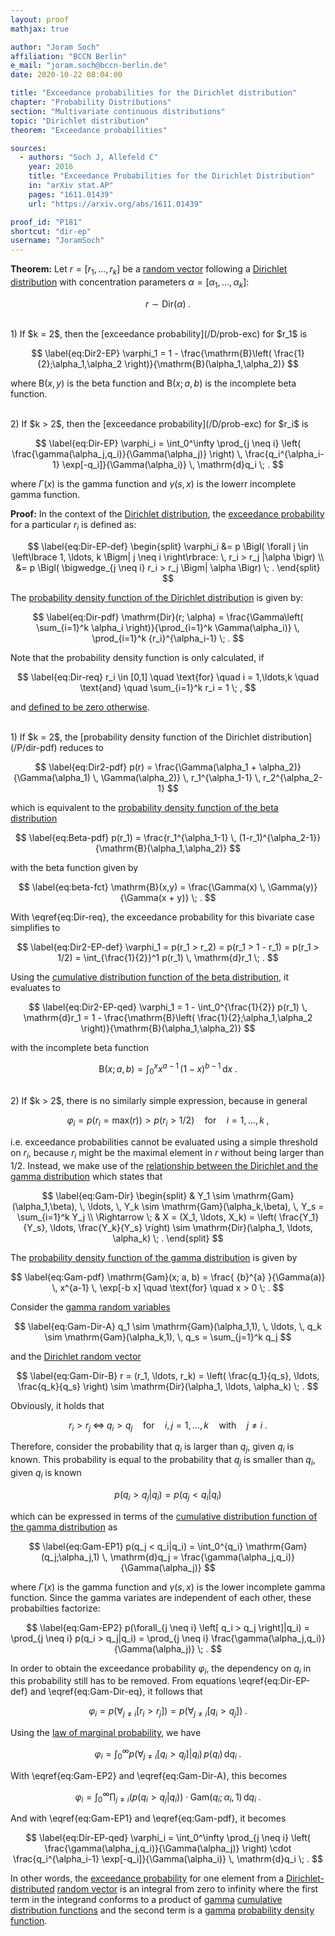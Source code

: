 ```yaml
---
layout: proof
mathjax: true

author: "Joram Soch"
affiliation: "BCCN Berlin"
e_mail: "joram.soch@bccn-berlin.de"
date: 2020-10-22 08:04:00

title: "Exceedance probabilities for the Dirichlet distribution"
chapter: "Probability Distributions"
section: "Multivariate continuous distributions"
topic: "Dirichlet distribution"
theorem: "Exceedance probabilities"

sources:
  - authors: "Soch J, Allefeld C"
    year: 2016
    title: "Exceedance Probabilities for the Dirichlet Distribution"
    in: "arXiv stat.AP"
    pages: "1611.01439"
    url: "https://arxiv.org/abs/1611.01439"

proof_id: "P181"
shortcut: "dir-ep"
username: "JoramSoch"
---
```



**Theorem:** Let $r = [r_1, \ldots, r_k]$ be a [random vector](/D/rvec) following a [Dirichlet distribution](/D/dir) with concentration parameters $\alpha = [\alpha_1, \ldots, \alpha_k]$:

$$ \label{eq:r-Dir}
r \sim \mathrm{Dir}(\alpha) \; .
$$

<br>
1) If $k = 2$, then the [exceedance probability](/D/prob-exc) for $r_1$ is

$$ \label{eq:Dir2-EP}
\varphi_1 = 1 - \frac{\mathrm{B}\left( \frac{1}{2};\alpha_1,\alpha_2 \right)}{\mathrm{B}(\alpha_1,\alpha_2)}
$$

where $\mathrm{B}(x,y)$ is the beta function and $\mathrm{B}(x;a,b)$ is the incomplete beta function.

<br>
2) If $k > 2$, then the [exceedance probability](/D/prob-exc) for $r_i$ is

$$ \label{eq:Dir-EP}
\varphi_i = \int_0^\infty \prod_{j \neq i} \left( \frac{\gamma(\alpha_j,q_i)}{\Gamma(\alpha_j)} \right) \, \frac{q_i^{\alpha_i-1} \exp[-q_i]}{\Gamma(\alpha_i)} \, \mathrm{d}q_i \; .
$$

where $\Gamma(x)$ is the gamma function and $\gamma(s,x)$ is the lowerr incomplete gamma function.


**Proof:** In the context of the [Dirichlet distribution](/D/dir), the [exceedance probability](/D/prob-exc) for a particular $r_i$ is defined as:

$$ \label{eq:Dir-EP-def}
\begin{split}
\varphi_i &= p \Bigl( \forall j \in \left\lbrace 1, \ldots, k \Bigm| j \neq i \right\rbrace: \, r_i > r_j |\alpha \bigr) \\
&= p \Bigl( \bigwedge_{j \neq i} r_i > r_j \Bigm| \alpha \Bigr) \; .
\end{split}
$$

The [probability density function of the Dirichlet distribution](/P/dir-pdf) is given by:

$$ \label{eq:Dir-pdf}
\mathrm{Dir}(r; \alpha) = \frac{\Gamma\left( \sum_{i=1}^k \alpha_i \right)}{\prod_{i=1}^k \Gamma(\alpha_i)} \, \prod_{i=1}^k {r_i}^{\alpha_i-1} \; .
$$

Note that the probability density function is only calculated, if

$$ \label{eq:Dir-req}
r_i \in [0,1] \quad \text{for} \quad i = 1,\ldots,k \quad \text{and} \quad \sum_{i=1}^k r_i = 1 \; ,
$$

and [defined to be zero otherwise](/D/dir).

<br>
1) If $k = 2$, the [probability density function of the Dirichlet distribution](/P/dir-pdf) reduces to

$$ \label{eq:Dir2-pdf}
p(r) = \frac{\Gamma(\alpha_1 + \alpha_2)}{\Gamma(\alpha_1) \, \Gamma(\alpha_2)} \, r_1^{\alpha_1-1} \, r_2^{\alpha_2-1}
$$

which is equivalent to the [probability density function of the beta distribution](/P/beta-pdf)

$$ \label{eq:Beta-pdf}
p(r_1) = \frac{r_1^{\alpha_1-1} \, (1-r_1)^{\alpha_2-1}}{\mathrm{B}(\alpha_1,\alpha_2)}
$$

with the beta function given by

$$ \label{eq:beta-fct}
\mathrm{B}(x,y) = \frac{\Gamma(x) \, \Gamma(y)}{\Gamma(x + y)} \; .
$$

With \eqref{eq:Dir-req}, the exceedance probability for this bivariate case simplifies to

$$ \label{eq:Dir2-EP-def}
\varphi_1 = p(r_1 > r_2) = p(r_1 > 1 - r_1) = p(r_1 > 1/2) = \int_{\frac{1}{2}}^1 p(r_1) \, \mathrm{d}r_1 \; .
$$

Using the [cumulative distribution function of the beta distribution](/P/beta-cdf), it evaluates to

$$ \label{eq:Dir2-EP-qed}
\varphi_1 = 1 - \int_0^{\frac{1}{2}} p(r_1) \, \mathrm{d}r_1 = 1 - \frac{\mathrm{B}\left( \frac{1}{2};\alpha_1,\alpha_2 \right)}{\mathrm{B}(\alpha_1,\alpha_2)}
$$

with the incomplete beta function

$$ \label{eq:inc-beta-fct}
\mathrm{B}(x; a, b) = \int_0^x x^{a-1} \, (1-x)^{b-1} \, \mathrm{d}x \; .
$$

<br>
2) If $k > 2$, there is no similarly simple expression, because in general

$$ \label{eq:Dir-EP-ineq}
\varphi_i = p(r_i = \mathrm{max}(r)) > p(r_i > 1/2) \quad \text{for} \quad i = 1, \ldots, k \; ,
$$

i.e. exceedance probabilities cannot be evaluated using a simple threshold on $r_i$, because $r_i$ might be the maximal element in $r$ without being larger than $1/2$. Instead, we make use of the [relationship between the Dirichlet and the gamma distribution](/P/gam-dir) which states that

$$ \label{eq:Gam-Dir}
\begin{split}
& Y_1 \sim \mathrm{Gam}(\alpha_1,\beta), \, \ldots, \, Y_k \sim \mathrm{Gam}(\alpha_k,\beta), \, Y_s = \sum_{i=1}^k Y_j \\
\Rightarrow \; & X = (X_1, \ldots, X_k) = \left( \frac{Y_1}{Y_s}, \ldots, \frac{Y_k}{Y_s} \right) \sim \mathrm{Dir}(\alpha_1, \ldots, \alpha_k) \; .
\end{split}
$$

The [probability density function of the gamma distribution](/P/gam-pdf) is given by

$$ \label{eq:Gam-pdf}
\mathrm{Gam}(x; a, b) = \frac{ {b}^{a} }{\Gamma(a)} \, x^{a-1} \, \exp[-b x] \quad \text{for} \quad x > 0 \; .
$$

Consider the [gamma random variables](/D/gam)

$$ \label{eq:Gam-Dir-A}
q_1 \sim \mathrm{Gam}(\alpha_1,1), \, \ldots, \, q_k \sim \mathrm{Gam}(\alpha_k,1), \, q_s = \sum_{j=1}^k q_j
$$

and the [Dirichlet random vector](/D/dir)

$$ \label{eq:Gam-Dir-B}
r = (r_1, \ldots, r_k) = \left( \frac{q_1}{q_s}, \ldots, \frac{q_k}{q_s} \right) \sim \mathrm{Dir}(\alpha_1, \ldots, \alpha_k) \; .
$$

Obviously, it holds that

$$ \label{eq:Gam-Dir-eq}
r_i > r_j \; \Leftrightarrow \; q_i > q_j \quad \text{for} \quad i,j = 1, \ldots, k \quad \text{with} \quad j \neq i \; .
$$

Therefore, consider the probability that $q_i$ is larger than $q_j$, given $q_i$ is known. This probability is equal to the probability that $q_j$ is smaller than $q_i$, given $q_i$ is known

$$ \label{eq:Gam-EP0}
p(q_i > q_j|q_i) = p(q_j < q_i|q_i)
$$

which can be expressed in terms of the [cumulative distribution function of the gamma distribution](/P/gam-cdf) as

$$ \label{eq:Gam-EP1}
p(q_j < q_i|q_i) = \int_0^{q_i} \mathrm{Gam}(q_j;\alpha_j,1) \, \mathrm{d}q_j = \frac{\gamma(\alpha_j,q_i)}{\Gamma(\alpha_j)}
$$

where $\Gamma(x)$ is the gamma function and $\gamma(s,x)$ is the lower incomplete gamma function. Since the gamma variates are independent of each other, these probabilties factorize:

$$ \label{eq:Gam-EP2}
p(\forall_{j \neq i} \left[ q_i > q_j \right]|q_i) = \prod_{j \neq i} p(q_i > q_j|q_i) = \prod_{j \neq i} \frac{\gamma(\alpha_j,q_i)}{\Gamma(\alpha_j)} \; .
$$

In order to obtain the exceedance probability $\varphi_i$, the dependency on $q_i$ in this probability still has to be removed. From equations \eqref{eq:Dir-EP-def} and \eqref{eq:Gam-Dir-eq}, it follows that

$$ \label{eq:Dir-EP2a}
\varphi_i = p(\forall_{j \neq i} \left[ r_i > r_j \right]) = p(\forall_{j \neq i} \left[ q_i > q_j \right]) \; .
$$

Using the [law of marginal probability](/D/prob-marg), we have

$$ \label{eq:Dir-EP2b}
\varphi_i = \int_0^\infty p(\forall_{j \neq i} \left[ q_i > q_j \right]|q_i) \, p(q_i) \, \mathrm{d}q_i \; .
$$

With \eqref{eq:Gam-EP2} and \eqref{eq:Gam-Dir-A}, this becomes

$$ \label{eq:Dir-EP2c}
\varphi_i = \int_0^\infty \prod_{j \neq i} \left( p(q_i > q_j|q_i) \right) \cdot \mathrm{Gam}(q_i;\alpha_i,1) \, \mathrm{d}q_i \; .
$$

And with \eqref{eq:Gam-EP1} and \eqref{eq:Gam-pdf}, it becomes

$$ \label{eq:Dir-EP-qed}
\varphi_i = \int_0^\infty \prod_{j \neq i} \left( \frac{\gamma(\alpha_j,q_i)}{\Gamma(\alpha_j)} \right) \cdot \frac{q_i^{\alpha_i-1} \exp[-q_i]}{\Gamma(\alpha_i)} \, \mathrm{d}q_i \; .
$$

In other words, the [exceedance probability](/D/prob-exc) for one element from a [Dirichlet-distributed](/D/dir) [random vector](/D/rvec) is an integral from zero to infinity where the first term in the integrand conforms to a product of [gamma](/D/gam) [cumulative distribution functions](/D/cdf) and the second term is a [gamma](/D/gam) [probability density function](/D/pdf).
